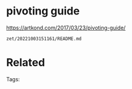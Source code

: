 # pivoting guide
https://artkond.com/2017/03/23/pivoting-guide/

` zet/20221003151161/README.md `

# Related


Tags:

    
